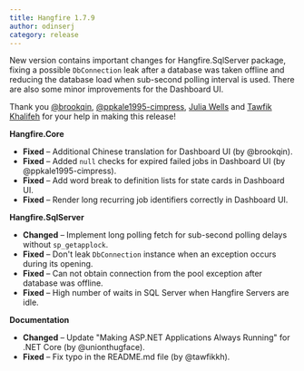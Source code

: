 ```yaml
---
title: Hangfire 1.7.9
author: odinserj
category: release
---
```


New version contains important changes for Hangfire.SqlServer package, fixing a possible `DbConnection` leak after a database was taken offline and reducing the database load when sub-second polling interval is used. There are also some minor improvements for the Dashboard UI. 

Thank you [@brookqin](https://github.com/brookqin), [@ppkale1995-cimpress](https://github.com/ppkale1995-cimpress), [Julia Wells](https://github.com/unionthugface) and [Tawfik Khalifeh](https://github.com/tawfikkh) for your help in making this release!

**Hangfire.Core**

* **Fixed** – Additional Chinese translation for Dashboard UI (by @brookqin).
* **Fixed** – Added `null` checks for expired failed jobs in Dashboard UI (by @ppkale1995-cimpress).
* **Fixed** – Add word break to definition lists for state cards in Dashboard UI.
* **Fixed** – Render long recurring job identifiers correctly in Dashboard UI.

**Hangfire.SqlServer**

* **Changed** – Implement long polling fetch for sub-second polling delays without `sp_getapplock`.
* **Fixed** – Don't leak `DbConnection` instance when an exception occurs during its opening.
* **Fixed** – Can not obtain connection from the pool exception after database was offline.
* **Fixed** – High number of waits in SQL Server when Hangfire Servers are idle.

**Documentation**

* **Changed** – Update "Making ASP.NET Applications Always Running" for .NET Core (by @unionthugface).
* **Fixed** – Fix typo in the README.md file (by @tawfikkh).

